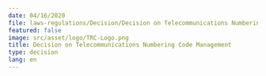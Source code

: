 ```yaml
---
date: 04/16/2020
file: laws-regulations/Decision/Decision on Telecommunications Numbering Code Management.pdf
featured: false
image: src/asset/logo/TRC-Logo.png
title: Decision on Telecommunications Numbering Code Management
type: decision
lang: en
---
```

